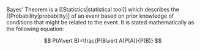 Bayes' Theorem is a [[Statistics|statistical tool]] which describes the [[Probability|probability]] of an event based on prior knowledge of conditions that might be related to the event. It is stated mathematically as the following equation:

$$
P(A\vert B)=\frac{P(B\vert A)P(A)}{P(B)}
$$